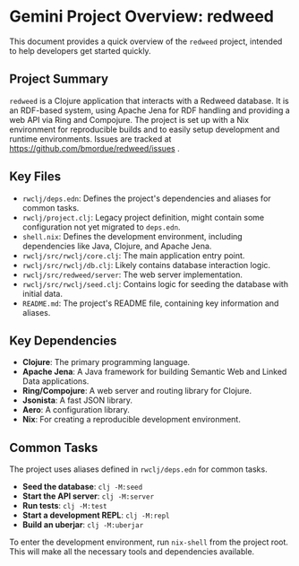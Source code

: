 # Gemini Project Overview: redweed

This document provides a quick overview of the `redweed` project, intended to help developers get started quickly.

## Project Summary

`redweed` is a Clojure application that interacts with a Redweed database. It is an RDF-based system, using Apache Jena for RDF handling and providing a web API via Ring and Compojure. The project is set up with a Nix environment for reproducible builds and to easily setup development and runtime environments.
Issues are tracked at https://github.com/bmordue/redweed/issues .

## Key Files

*   `rwclj/deps.edn`: Defines the project's dependencies and aliases for common tasks.
*   `rwclj/project.clj`: Legacy project definition, might contain some configuration not yet migrated to `deps.edn`.
*   `shell.nix`: Defines the development environment, including dependencies like Java, Clojure, and Apache Jena.
*   `rwclj/src/rwclj/core.clj`: The main application entry point.
*   `rwclj/src/rwclj/db.clj`:  Likely contains database interaction logic.
*   `rwclj/src/redweed/server`:  The web server implementation.
*   `rwclj/src/rwclj/seed.clj`: Contains logic for seeding the database with initial data.
*   `README.md`: The project's README file, containing key information and aliases.

## Key Dependencies

*   **Clojure**: The primary programming language.
*   **Apache Jena**: A Java framework for building Semantic Web and Linked Data applications.
*   **Ring/Compojure**: A web server and routing library for Clojure.
*   **Jsonista**: A fast JSON library.
*   **Aero**: A configuration library.
*   **Nix**: For creating a reproducible development environment.

## Common Tasks

The project uses aliases defined in `rwclj/deps.edn` for common tasks.

*   **Seed the database**: `clj -M:seed`
*   **Start the API server**: `clj -M:server`
*   **Run tests**: `clj -M:test`
*   **Start a development REPL**: `clj -M:repl`
*   **Build an uberjar**: `clj -M:uberjar`

To enter the development environment, run `nix-shell` from the project root. This will make all the necessary tools and dependencies available.

